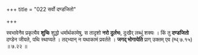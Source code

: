 +++
title = "022 सर्वो दण्डजितो"

+++


स्वभावेनैव प्रकृत्यैव **शुचिः** शुद्धो धर्मार्थकामेषु, स तादृशो **नरो** **दुर्लभः**, दुःखैर् लब्धुं शक्यः । किं तु **दण्डजितो** दण्डेन जीयते, पथि स्थाप्यते । तद्भ्यान् न यथाकामं प्रवर्तते । **जगद् भोगायेति** प्राग् उक्तम् एव (म्ध् ७.१५) ॥ ७.२२ ॥